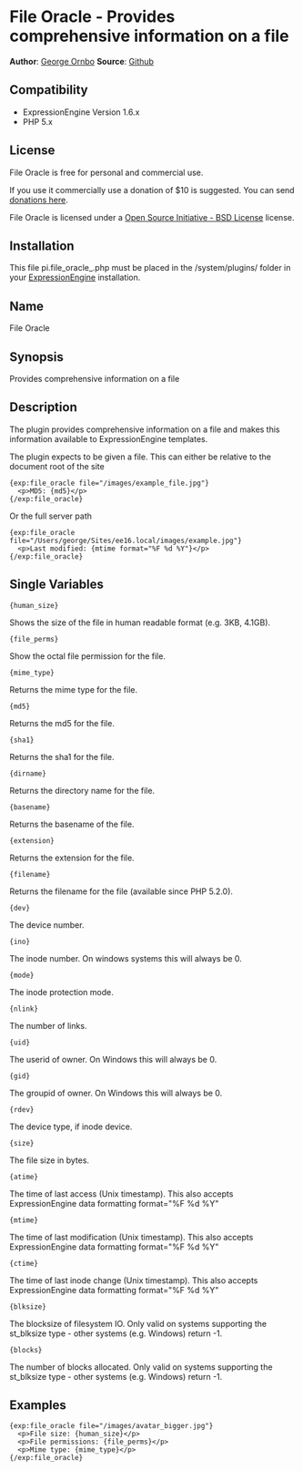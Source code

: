 # File Oracle - Provides comprehensive information on a file

**Author**: [George Ornbo][]
**Source**: [Github][]

## Compatibility

* ExpressionEngine Version 1.6.x
* PHP 5.x

## License

File Oracle is free for personal and commercial use. 

If you use it commercially use a donation of $10 is suggested. You can send [donations here](http://pledgie.com/campaigns/6976). 

File Oracle is licensed under a [Open Source Initiative - BSD License][] license.

## Installation

This file pi.file_oracle_.php must be placed in the /system/plugins/ folder in your [ExpressionEngine][] installation.

## Name

File Oracle

## Synopsis

Provides comprehensive information on a file

## Description

The plugin provides comprehensive information on a file and makes this information available to ExpressionEngine templates. 

The plugin expects to be given a file. This can either be relative to the document root of the site

    {exp:file_oracle file="/images/example_file.jpg"}
      <p>MD5: {md5}</p>
    {/exp:file_oracle}

Or the full server path

    {exp:file_oracle file="/Users/george/Sites/ee16.local/images/example.jpg"}
      <p>Last modified: {mtime format="%F %d %Y"}</p>
    {/exp:file_oracle}
	
## Single Variables

    {human_size}
  
Shows the size of the file in human readable format (e.g. 3KB, 4.1GB).

    {file_perms}
  
Show the octal file permission for the file.

    {mime_type}
  
Returns the mime type for the file.

    {md5}

Returns the md5 for the file.

    {sha1}
  
Returns the sha1 for the file.

    {dirname}
  
Returns the directory name for the file.

    {basename}
  
Returns the basename of the file.

    {extension}
  
Returns the extension for the file.

    {filename}
  
Returns the filename for the file (available since PHP 5.2.0).

    {dev}
  
The device number.

    {ino}
  
The inode number. On windows systems this will always be 0.

    {mode}
  
The inode protection mode.

    {nlink}
  
The number of links.

    {uid}
  
The userid of owner. On Windows this will always be 0.

    {gid}

The groupid of owner. On Windows this will always be 0.

    {rdev}
  
The device type, if inode device.

    {size}
  
The file size in bytes.

    {atime}
  
The time of last access (Unix timestamp). This also accepts ExpressionEngine data formatting format="%F %d %Y"

    {mtime}
  
The time of last modification (Unix timestamp). This also accepts ExpressionEngine data formatting format="%F %d %Y"

    {ctime}

The time of last inode change (Unix timestamp). This also accepts ExpressionEngine data formatting format="%F %d %Y"

    {blksize}

The blocksize of filesystem IO. Only valid on systems supporting the st_blksize type - other systems (e.g. Windows) return -1.

    {blocks}

The number of blocks allocated. Only valid on systems supporting the st_blksize type - other systems (e.g. Windows) return -1.

	
## Examples

    {exp:file_oracle file="/images/avatar_bigger.jpg"}
      <p>File size: {human_size}</p>
      <p>File permissions: {file_perms}</p>
      <p>Mime type: {mime_type}</p>
    {/exp:file_oracle}

[George Ornbo]: http://shapeshed.com/
[Github]: http://github.com/shapeshed/file_oracle.ee_addon
[ExpressionEngine]:http://www.expressionengine.com/index.php?affiliate=shapeshed
[Open Source Initiative - BSD License]: http://opensource.org/licenses/bsd-license.php